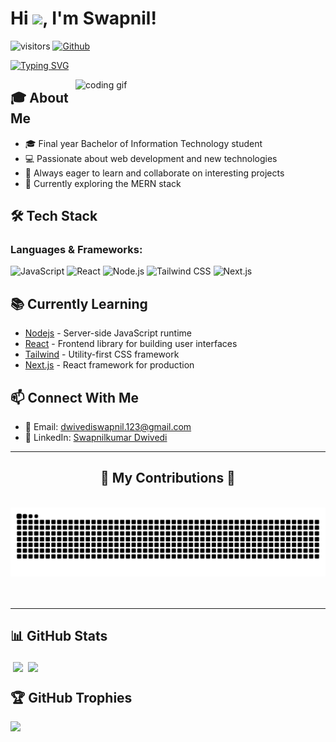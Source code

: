 # Hi <img src="https://media.giphy.com/media/hvRJCLFzcasrR4ia7z/giphy.gif" width="25px">, I'm Swapnil!

![visitors](https://visitor-badge.laobi.icu/badge?page_id=swappy-2003.swappy-2003) [![Github](https://img.shields.io/github/followers/swappy-2003?label=Followers&logo=Github)](https://github.com/swappy-2003)

<div style=zindex=100>
 
[![Typing SVG](https://readme-typing-svg.herokuapp.com?font=Fira+Code&pause=1000&random=false&width=435&lines=Im+a+tech+Enthusiatst;Driven+by+the++learning;Eager+to+Collabrate)](https://git.io/typing-svg)
</div>

<img align="right" width="400" alt="coding gif" src="https://media2.giphy.com/media/v1.Y2lkPTc5MGI3NjExdmFxM2RzdWxvenA1eGY5ZXU2dWUyYjZmcmN4cTQ0MGNuZWlueHkwMCZlcD12MV9pbnRlcm5hbF9naWZfYnlfaWQmY3Q9Zw/qgQUggAC3Pfv687qPC/giphy.gif">

## 🎓 About Me
- 🎓 Final year Bachelor of Information Technology student
- 💻 Passionate about web development and new technologies
- 🌱 Always eager to learn and collaborate on interesting projects
- 🚀 Currently exploring the MERN stack

## 🛠️ Tech Stack
### Languages & Frameworks:
![JavaScript](https://img.shields.io/badge/-JavaScript-F7DF1E?style=flat-square&logo=javascript&logoColor=black)
![React](https://img.shields.io/badge/-React-61DAFB?style=flat-square&logo=react&logoColor=black)
![Node.js](https://img.shields.io/badge/-Node.js-339933?style=flat-square&logo=node.js&logoColor=white)
![Tailwind CSS](https://img.shields.io/badge/-Tailwind_CSS-38B2AC?style=flat-square&logo=tailwind-css&logoColor=white)
![Next.js](https://img.shields.io/badge/-Next.js-000000?style=flat-square&logo=next.js&logoColor=white)

## 📚 Currently Learning
- [Nodejs](https://nodejs.org/) - Server-side JavaScript runtime
- [React](https://react.dev/) - Frontend library for building user interfaces
- [Tailwind](https://tailwindcss.com/) - Utility-first CSS framework
- [Next.js](https://nextjs.org/) - React framework for production

## 📫 Connect With Me
- 📧 Email: <dwivediswapnil.123@gmail.com>
- 💼 LinkedIn: [Swapnilkumar Dwivedi](www.linkedin.com/in/swapnilkumar-dwivedi-411b261b8)

<hr/>
<div align="center">
  <h2>🐍 My Contributions 🐍</h2>
  <br>
  <img alt="snake eating my contributions" src="https://raw.githubusercontent.com/swappy-2003/swappy-2003/output/github-contribution-grid-snake.svg" />
  <br/><br/><br/>
</div>
<hr/>

## 📊 GitHub Stats

<div>
  <a href="https://github-readme-stats.vercel.app/api?username=swappy-2003&&show_icons=true&title_color=7deeff&icon_color=56cadb&text_color=d9faff&bg_color=023038">
    <img align="left" src="https://github-readme-stats.vercel.app/api?username=swappy-2003&&show_icons=true&title_color=7deeff&icon_color=56cadb&text_color=d9faff&bg_color=023038" style="vertical-align:centre; margin:4px" />
  </a>
  
  <a href="https://github-readme-stats.vercel.app/api/top-langs/?username=swappy-2003&title_color=7deeff&icon_color=56cadb&text_color=d9faff&bg_color=023038">
    <img align="left" src="https://github-readme-stats.vercel.app/api/top-langs/?username=swappy-2003&title_color=7deeff&icon_color=56cadb&text_color=d9faff&bg_color=023038" style="vertical-align:centre; margin:4px" />
  </a>
</div>

<br />

## 🏆 GitHub Trophies
![](https://github-profile-trophy.vercel.app/?username=swappy-2003&theme=radical&no-frame=false&no-bg=true&margin-w=4)